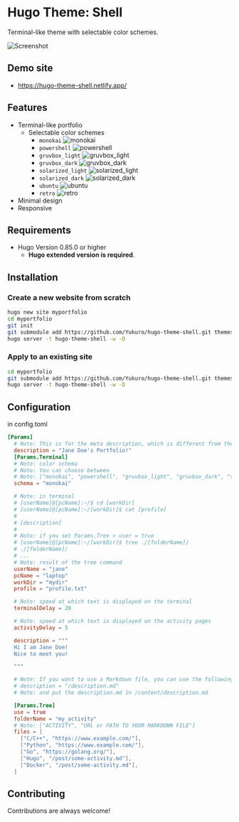 # Hugo Theme: Shell
Terminal-like theme with selectable color schemes.

![Screenshot](https://github.com/Yukuro/hugo-theme-shell/blob/master/images/motion.gif?raw=true)

## Demo site
- https://hugo-theme-shell.netlify.app/

## Features
- Terminal-like portfolio
    - Selectable color schemes
        - `monokai`
        ![monokai](https://github.com/Yukuro/hugo-theme-shell/blob/master/images/monokai.png?raw=true)
        - `powershell`
        ![powershell](https://github.com/Yukuro/hugo-theme-shell/blob/master/images/powershell.png?raw=true)
        - `gruvbox_light`
        ![gruvbox_light](https://github.com/Yukuro/hugo-theme-shell/blob/master/images/gruvbox_light.png?raw=true)
        - `gruvbox_dark`
        ![gruvbox_dark](https://github.com/Yukuro/hugo-theme-shell/blob/master/images/gruvbox_dark.png?raw=true)
        - `solarized_light`
        ![solarized_light](https://github.com/Yukuro/hugo-theme-shell/blob/master/images/solarized_light.png?raw=true)
        - `solarized_dark`
        ![solarized_dark](https://github.com/Yukuro/hugo-theme-shell/blob/master/images/solarized_dark.png?raw=true)
        - `ubuntu`
        ![ubuntu](https://github.com/Yukuro/hugo-theme-shell/blob/master/images/ubuntu.png?raw=true)
        - `retro`
        ![retro](https://github.com/Yukuro/hugo-theme-shell/blob/master/images/retro.png?raw=true)
- Minimal design
- Responsive

## Requirements
- Hugo Version 0.85.0 or higher
    - **Hugo extended version is required**.

## Installation
### Create a new website from scratch
```bash
hugo new site myportfolio
cd myportfolio
git init
git submodule add https://github.com/Yukuro/hugo-theme-shell.git themes/hugo-theme-shell
hugo server -t hugo-theme-shell -w -D
```

### Apply to an existing site
```bash
cd myportfolio
git submodule add https://github.com/Yukuro/hugo-theme-shell.git themes/hugo-theme-shell
hugo server -t hugo-theme-shell -w -D
```

## Configuration
in config.toml
```toml
[Params]
  # Note: This is for the meta description, which is different from the "description" displayed in the terminal.
  description = "Jane Doe's Portfolio!"
  [Params.Terminal]
  # Note: color schema
  # Note: You can choose between
  # Note: ["monokai", "powershell", "gruvbox_light", "gruvbox_dark", "solarized_light", "solarized_dark", "ubuntu", "retro"]
  schema = "monokai"

  # Note: in terminal
  # [userName]@[pcName]:~/$ cd [workDir]
  # [userName]@[pcName]:~/[workDir]$ cat [profile]
  #
  # [description]
  #
  # Note: if you set Params.Tree > user = true
  # [userName]@[pcName]:~/[workDir]$ tree ./[folderName]/
  # ./[folderName]/
  # ...
  # Note: result of the tree command
  userName = "jane"
  pcName = "laptop"
  workDir = "mydir"
  profile = "profile.txt"

  # Note: speed at which text is displayed on the terminal
  terminalDelay = 20

  # Note: speed at which text is displayed on the activity pages
  activityDelay = 5

  description = """
  Hi I am Jane Doe!
  Nice to meet you!

  """

  # Note: If you want to use a Markdown file, you can use the following
  # description = "/description.md"
  # Note: and put the description.md in /content/description.md

  [Params.Tree]
  use = true
  folderName = "my_activity"
  # Note: ["ACTIVITY", "URL or PATH TO YOUR MARKDOWN FILE"]
  files = [ 
    ["C/C++", "https://www.example.com/"],
    ["Python", "https://www.example.com/"],
    ["Go", "https://golang.org/"],
    ["Hugo", "/post/some-activity.md"],
    ["Docker", "/post/some-activity.md"],
  ]
```

## Contributing
Contributions are always welcome!
